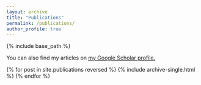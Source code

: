 ```yaml
---
layout: archive
title: "Publications"
permalink: /publications/
author_profile: true
---
```



{% include base_path %}
<!--
{% if author.googlescholar %}
  You can also find my articles on <u><a href="{{author.googlescholar}}">my Google Scholar profile</a>.</u>
{% endif %}
-->

You can also find my articles on <u><a href="https://scholar.google.co.in/citations?user=9UpkJwMAAAAJ&hl=en&oi=ao">my Google Scholar profile</a>.</u>

{% for post in site.publications reversed %}
  {% include archive-single.html %}
{% endfor %}
